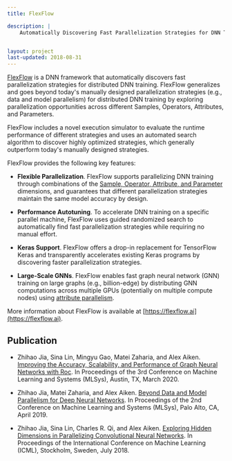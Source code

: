 ```yaml
---
title: FlexFlow

description: |
    Automatically Discovering Fast Parallelization Strategies for DNN Training


layout: project
last-updated: 2018-08-31
---
```


[FlexFlow](https://flexflow.ai) is a DNN framework that automatically discovers fast parallelization strategies for distributed DNN training.
FlexFlow generalizes and goes beyond today's manually designed parallelization strategies (e.g., data and model parallelism) for distributed DNN training by exploring parallelization opportunities across different Samples, Operators, Attributes, and Parameters.

FlexFlow includes a novel execution simulator to evaluate the runtime performance of different strategies and uses an automated search algorithm to discover highly optimized strategies, which generally outperform today's manually designed strategies.

FlexFlow provides the following key features:

* **Flexible Parallelization**. FlexFlow supports parallelizing DNN training through combinations of the [Sample, Operator, Attribute, and Parameter](https://cs.stanford.edu/~zhihao/papers/sysml19a.pdf) dimensions, and guarantees that different parallelization strategies maintain the same model accuracy by design.

* **Performance Autotuning**. To accelerate DNN training on a specific parallel machine, FlexFlow uses guided randomized search to automatically find fast parallelization strategies while requiring no manual effort.

* **Keras Support**. FlexFlow offers a drop-in replacement for TensorFlow Keras and transparently accelerates existing Keras programs by discovering faster parallelization strategies.

* **Large-Scale GNNs**. FlexFlow enables fast graph neural network (GNN) training on large graphs (e.g., billion-edge) by distributing GNN computations across multiple GPUs (potentially on multiple compute nodes) using [attribute parallelism](https://cs.stanford.edu/~zhihao/papers/mlsys20.pdf).

More information about FlexFlow is available at [https://flexflow.ai](https://flexflow.ai).

## Publication

* Zhihao Jia, Sina Lin, Mingyu Gao, Matei Zaharia, and Alex Aiken. [Improving the Accuracy, Scalability, and Performance of Graph Neural Networks with Roc](https://cs.stanford.edu/~zhihao/papers/mlsys20.pdf). In Proceedings of the 3rd Conference on Machine Learning and Systems (MLSys), Austin, TX, March 2020.

* Zhihao Jia, Matei Zaharia, and Alex Aiken. [Beyond Data and Model Parallelism for Deep Neural Networks](https://cs.stanford.edu/~zhihao/papers/sysml19a.pdf). In Proceedings of the 2nd Conference on Machine Learning and Systems (MLSys), Palo Alto, CA, April 2019.

* Zhihao Jia, Sina Lin, Charles R. Qi, and Alex Aiken. [Exploring Hidden Dimensions in Parallelizing Convolutional Neural Networks](http://proceedings.mlr.press/v80/jia18a/jia18a.pdf). In Proceedings of the International Conference on Machine Learning (ICML), Stockholm, Sweden, July 2018.
